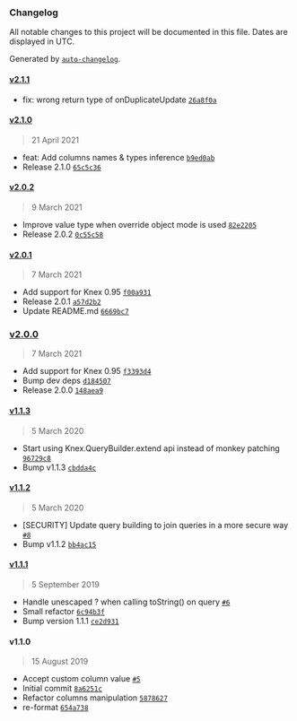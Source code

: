 ### Changelog

All notable changes to this project will be documented in this file. Dates are displayed in UTC.

Generated by [`auto-changelog`](https://github.com/CookPete/auto-changelog).

#### [v2.1.1](https://github.com/felixmosh/knex-on-duplicate-update/compare/v2.1.0...v2.1.1)

- fix: wrong return type of onDuplicateUpdate [`26a8f0a`](https://github.com/felixmosh/knex-on-duplicate-update/commit/26a8f0aa21a3793ce847607537ee59196d824eda)

#### [v2.1.0](https://github.com/felixmosh/knex-on-duplicate-update/compare/v2.0.2...v2.1.0)

> 21 April 2021

- feat: Add columns names & types inference [`b9ed0ab`](https://github.com/felixmosh/knex-on-duplicate-update/commit/b9ed0ab5b32d75f52a6f881997f2babf72257c22)
- Release 2.1.0 [`65c5c36`](https://github.com/felixmosh/knex-on-duplicate-update/commit/65c5c361e49149ed8be40aeb41885836f99a3e09)

#### [v2.0.2](https://github.com/felixmosh/knex-on-duplicate-update/compare/v2.0.1...v2.0.2)

> 9 March 2021

- Improve value type when override object mode is used [`82e2205`](https://github.com/felixmosh/knex-on-duplicate-update/commit/82e22054e33b0eaeac873752cc625cf0993ffbed)
- Release 2.0.2 [`0c55c58`](https://github.com/felixmosh/knex-on-duplicate-update/commit/0c55c58839d6ccae877b0328b7bfab0cf6f7d1d8)

#### [v2.0.1](https://github.com/felixmosh/knex-on-duplicate-update/compare/v2.0.0...v2.0.1)

> 7 March 2021

- Add support for Knex 0.95 [`f00a931`](https://github.com/felixmosh/knex-on-duplicate-update/commit/f00a931276931cca16a8c50efb4d29ff9d8042bd)
- Release 2.0.1 [`a57d2b2`](https://github.com/felixmosh/knex-on-duplicate-update/commit/a57d2b2bb32617de029fba081c1b1b2380cb6a64)
- Update README.md [`6669bc7`](https://github.com/felixmosh/knex-on-duplicate-update/commit/6669bc72d6f5b7622021565c7ff7277d8b91aabd)

### [v2.0.0](https://github.com/felixmosh/knex-on-duplicate-update/compare/v1.1.3...v2.0.0)

> 7 March 2021

- Add support for Knex 0.95 [`f3393d4`](https://github.com/felixmosh/knex-on-duplicate-update/commit/f3393d43dd918f42f1431a6baf8202f12126ef10)
- Bump dev deps [`d184507`](https://github.com/felixmosh/knex-on-duplicate-update/commit/d184507a16d9997b0d4ab32e0b6a2431c95d656d)
- Release 2.0.0 [`148aea9`](https://github.com/felixmosh/knex-on-duplicate-update/commit/148aea951ac96de37c0c1e1e7c4816f1aa6d06c1)

#### [v1.1.3](https://github.com/felixmosh/knex-on-duplicate-update/compare/v1.1.2...v1.1.3)

> 5 March 2020

- Start using Knex.QueryBuilder.extend api instead of monkey patching [`96729c8`](https://github.com/felixmosh/knex-on-duplicate-update/commit/96729c88ef75c4d6b117365502b7e0719d5a7ab9)
- Bump v1.1.3 [`cbdda4c`](https://github.com/felixmosh/knex-on-duplicate-update/commit/cbdda4c414cc3856d12af18bfe722ace87fef091)

#### [v1.1.2](https://github.com/felixmosh/knex-on-duplicate-update/compare/v1.1.1...v1.1.2)

> 5 March 2020

- [SECURITY] Update query building to join queries in a more secure way [`#8`](https://github.com/felixmosh/knex-on-duplicate-update/pull/8)
- Bump v1.1.2 [`bb4ac15`](https://github.com/felixmosh/knex-on-duplicate-update/commit/bb4ac15c8b4c56e307e741aabd63e7274b15a7bd)

#### [v1.1.1](https://github.com/felixmosh/knex-on-duplicate-update/compare/v1.1.0...v1.1.1)

> 5 September 2019

- Handle unescaped ? when calling toString() on query [`#6`](https://github.com/felixmosh/knex-on-duplicate-update/pull/6)
- Small refactor [`6c94b3f`](https://github.com/felixmosh/knex-on-duplicate-update/commit/6c94b3f7986d8bbb97721194f191d6a369989338)
- Bump version 1.1.1 [`ce2d931`](https://github.com/felixmosh/knex-on-duplicate-update/commit/ce2d931a4cc4125333f06d4e649116de21acf6ce)

#### v1.1.0

> 15 August 2019

- Accept custom column value [`#5`](https://github.com/felixmosh/knex-on-duplicate-update/pull/5)
- Initial commit [`8a6251c`](https://github.com/felixmosh/knex-on-duplicate-update/commit/8a6251c5bf7b9c4bd70a253b94367c3601a94cae)
- Refactor columns manipulation [`5878627`](https://github.com/felixmosh/knex-on-duplicate-update/commit/587862709275ad678d6b86cb71189dea8f26be66)
- re-format [`654a738`](https://github.com/felixmosh/knex-on-duplicate-update/commit/654a738389c1ac062b188d5180a33b4981156302)
